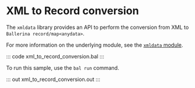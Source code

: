 # XML to Record conversion

The `xmldata` library provides an API to perform the conversion from XML to `Ballerina record/map<anydata>`.

For more information on the underlying module, see the [`xmldata` module](https://lib.ballerina.io/ballerina/xmldata/latest/).

::: code xml_to_record_conversion.bal :::

To run this sample, use the `bal run` command.

::: out xml_to_record_conversion.out :::
